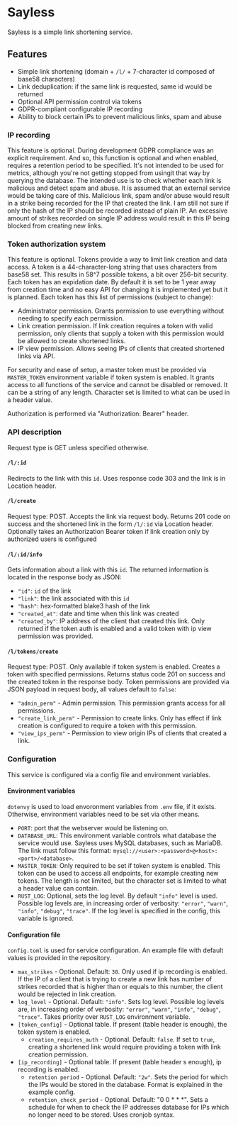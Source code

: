 # Sayless

Sayless is a simple link shortening service.

## Features

- Simple link shortening (domain + `/l/` + 7-character id composed of base58 characters)
- Link deduplication: if the same link is requested, same id would be returned
- Optional API permission control via tokens
- GDPR-compliant configurable IP recording
- Ability to block certain IPs to prevent malicious links, spam and abuse

### IP recording

This feature is optional. During development GDPR compliance was an explicit requirement. And so, this function is optional and when enabled, requires a retention period to be specified. It's not intended to be used for metrics, although you're not getting stopped from usingit that way by querying the database. The intended use is to check whether each link is malicious and detect spam and abuse. It is assumed that an external service would be taking care of this. Malicious link, spam and/or abuse would result in a strike being recorded for the IP that created the link. I am still not sure if only the hash of the IP should be recorded instead of plain IP. An excessive amount of strikes recorded on single IP address would result in this IP being blocked from creating new links.

### Token authorization system

This feature is optional. Tokens provide a way to limit link creation and data access. A token is a 44-character-long string that uses characters from base58 set. This results in 58^7 possible tokens, a bit over 256-bit security. Each token has an expidation date. By default it is set to be 1 year away from creation time and no easy API for changing it is implemented yet but it is planned. Each token has this list of permissions (subject to change):

- Administrator permission. Grants permission to use everything without needing to specify each permission.
- Link creation permission. If link creation requires a token with valid permission, only clients that supply a token with this permission would be allowed to create shortened links.
- IP view permission. Allows seeing IPs of clients that created shortened links via API.

For security and ease of setup, a master token must be provided via `MASTER_TOKEN` environment variable if token system is enabled. It grants access to all functions of the service and cannot be disabled or removed. It can be a string of any length. Character set is limited to what can be used in a header value.

Authorization is performed via "Authorization: Bearer" header.

### API description

Request type is GET unless specified otherwise.

#### `/l/:id`

Redirects to the link with this `id`. Uses response code 303 and the link is in Location header.

#### `/l/create`

Request type: POST. Accepts the link via request body. Returns 201 code on success and the shortened link in the form `/l/:id` via Location header. Optionally takes an Authorization Bearer token if link creation only by authorized users is configured

#### `/l/:id/info`

Gets information about a link with this `id`. The returned information is located in the response body as JSON:

- `"id"`: `id` of the link
- `"link"`: the link associated with this `id`
- `"hash"`: hex-formatted blake3 hash of the link
- `"created_at"`: date and time when this link was created
- `"created_by"`: IP address of the client that created this link. Only returned if the token auth is enabled and a valid token with ip view permission was provided.

#### `/l/tokens/create`

Request type: POST. Only available if token system is enabled. Creates a token with specified permissions. Returns status code 201 on success and the created token in the response body. Token permissions are provided via JSON payload in request body, all values default to `false`:

- `"admin_perm"` - Admin permission. This permission grants access for all permissions.
- `"create_link_perm"` - Permission to create links. Only has effect if link creation is configured to require a token with this permission.
- `"view_ips_perm"` - Permission to view origin IPs of clients that created a link.

### Configuration

This service is configured via a config file and environment variables.

#### Environment variables

`dotenvy` is used to load envoronment variables from `.env` file, if it exists. Otherwise, environment variables need to be set via other means.

- `PORT`: port that the webserver would be listening on.
- `DATABASE_URL`: This environment variable controls what database the service would use. Sayless uses MySQL databases, such as MariaDB. The link must follow this format: `mysql://<user>:<password>@<host>:<port>/<database>`.
- `MASTER_TOKEN`: Only required to be set if token system is enabled. This token can be used to access all endpoints, for example creating new tokens. The length is not limited, but the character set is limited to what a header value can contain.
- `RUST_LOG`: Optional, sets the log level. By default `"info"` level is used. Possible log levels are, in increasing order of verbosity: `"error"`, `"warn"`, `"info"`, `"debug"`, `"trace"`. If the log level is specified in the config, this variable is ignored.

#### Configuration file

`config.toml` is used for service configuration. An example file with default values is provided in the repository.

- `max_strikes` - Optional. Default: `30`. Only used if ip recording is enabled. If the IP of a client that is trying to create a new link has number of strikes recorded that is higher than or equals to this number, the client would be rejected in link creation.
- `log_level` - Optional. Default: `"info"`. Sets log level. Possible log levels are, in increasing order of verbosity: `"error"`, `"warn"`, `"info"`, `"debug"`, `"trace"`. Takes priority over `RUST_LOG` environment variable.
- `[token_config]` - Optional table. If present (table header is enough), the token system is enabled.
  - `creation_requires_auth` - Optional. Default: `false`. If set to `true`, creating a shortened link would require providing a token with link creation permission.
- `[ip_recording]` - Optional table. If present (table header s enough), ip recording is enabled.
  - `retention period` - Optional. Default: `"2w"`. Sets the period for which the IPs would be stored in the database. Format is explained in the example config.
  - `retention_check_period` - Optional. Default: "0 0 * * *". Sets a schedule for when to check the IP addresses database for IPs which no longer need to be stored. Uses cronjob syntax.
